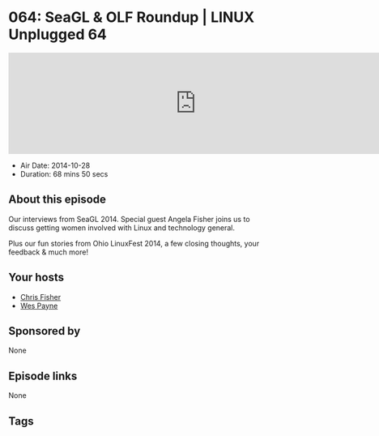# 064: SeaGL & OLF Roundup | LINUX Unplugged 64

<iframe src="https://player.fireside.fm/v2/RUkczH-V+fuPAzDao?theme=dark" width="740" height="200" frameborder="0" scrolling="no"></iframe>

* Air Date: 2014-10-28
* Duration: 68 mins 50 secs

## About this episode

Our interviews from SeaGL 2014. Special guest Angela Fisher joins us to discuss getting women involved with Linux and technology general.

Plus our fun stories from Ohio LinuxFest 2014, a few closing thoughts, your feedback & much more!

## Your hosts
* [Chris Fisher](https://linuxunplugged.com/hosts/chrislas)
* [Wes Payne](https://linuxunplugged.com/hosts/wes)

## Sponsored by

None



## Episode links

None



## Tags

